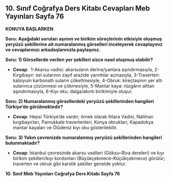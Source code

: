 ## 10. Sınıf Coğrafya Ders Kitabı Cevapları Meb Yayınları Sayfa 76

**KONUYA BAŞLARKEN**

**Soru: Aşağıdaki soruları aşınım ve birikim süreçlerinin etkisiyle oluşmuş yeryüzü şekillerine ait numaralanmış görselleri inceleyerek cevaplayınız ve cevaplarınızı arkadaşlarınızla paylaşınız.**

**Soru: 1) Görsellerde verilen yer şekilleri sizce nasıl oluşmuş olabilir?**

* **Cevap**:  1-Akarsu vadisi: akarsuların derine/yanlara aşındırmasıyla, 2-Kırgıbayır: sel sularının zayıf arazide yarıntılar açmasıyla, 3-Traverten: kalsiyum karbonatlı suların çökeltmesiyle, 4-Obruk: kireçtaşının yer altı sularınca çözünmesi ve çökmesiyle, 5-Mantar kaya: rüzgârın alttan aşındırmasıyla, 6-Kıyı oku: dalga/akıntı birikimiyle oluşur.

**Soru: 2) Numaralanmış görsellerdeki yeryüzü şekillerinden hangileri Türkiye’de görülmektedir?**

* **Cevap**: Hepsi Türkiye’de vardır; örnek olarak Ihlara Vadisi, Nallıhan kırgıbayırları, Pamukkale travertenleri, Konya obrukları, Kapadokya mantar kayaları ve Ölüdeniz kıyı oku gösterilebilir.

**Soru: 3) Yakın çevrenizde numaralanmış yeryüzü şekillerinden hangileri bulunmaktadır?**

* **Cevap**: İstanbul çevresinde akarsu vadileri (Göksu–Riva dereleri) ve kıyı birikim şekilleri/kıyı kordonları (Büyükçekmece–Küçükçekmece) görülür; traverten ve obruk gibi karstik şekiller genelde yoktur.

**10. Sınıf Meb Yayınları Coğrafya Ders Kitabı Sayfa 76**